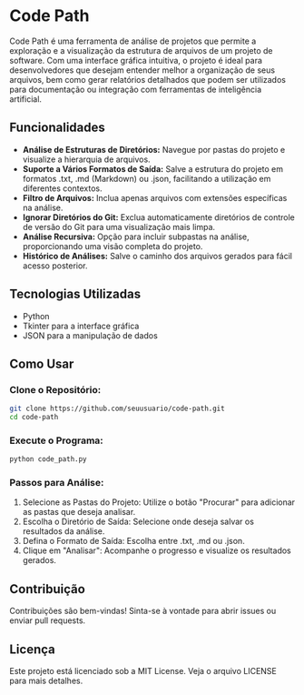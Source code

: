 # Code Path

Code Path é uma ferramenta de análise de projetos que permite a exploração e a visualização da estrutura de arquivos de um projeto de software. Com uma interface gráfica intuitiva, o projeto é ideal para desenvolvedores que desejam entender melhor a organização de seus arquivos, bem como gerar relatórios detalhados que podem ser utilizados para documentação ou integração com ferramentas de inteligência artificial.

## Funcionalidades

* **Análise de Estruturas de Diretórios:** Navegue por pastas do projeto e visualize a hierarquia de arquivos.
* **Suporte a Vários Formatos de Saída:** Salve a estrutura do projeto em formatos .txt, .md (Markdown) ou .json, facilitando a utilização em diferentes contextos.
* **Filtro de Arquivos:** Inclua apenas arquivos com extensões específicas na análise.
* **Ignorar Diretórios do Git:** Exclua automaticamente diretórios de controle de versão do Git para uma visualização mais limpa.
* **Análise Recursiva:** Opção para incluir subpastas na análise, proporcionando uma visão completa do projeto.
* **Histórico de Análises:** Salve o caminho dos arquivos gerados para fácil acesso posterior.

## Tecnologias Utilizadas

* Python
* Tkinter para a interface gráfica
* JSON para a manipulação de dados

## Como Usar

### Clone o Repositório:
```bash
git clone https://github.com/seuusuario/code-path.git
cd code-path
```

### Execute o Programa:
```bash
python code_path.py
```

### Passos para Análise:
1. Selecione as Pastas do Projeto: Utilize o botão "Procurar" para adicionar as pastas que deseja analisar.
2. Escolha o Diretório de Saída: Selecione onde deseja salvar os resultados da análise.
3. Defina o Formato de Saída: Escolha entre .txt, .md ou .json.
4. Clique em "Analisar": Acompanhe o progresso e visualize os resultados gerados.

## Contribuição

Contribuições são bem-vindas! Sinta-se à vontade para abrir issues ou enviar pull requests.

## Licença

Este projeto está licenciado sob a MIT License. Veja o arquivo LICENSE para mais detalhes.
